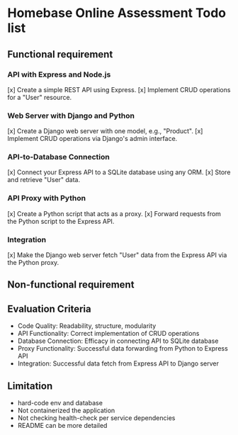 # Homebase Online Assessment Todo list

## Functional requirement

### API with Express and Node.js

[x] Create a simple REST API using Express.
[x] Implement CRUD operations for a "User" resource.

### Web Server with Django and Python

[x] Create a Django web server with one model, e.g., "Product".
[x] Implement CRUD operations via Django's admin interface.

### API-to-Database Connection

[x] Connect your Express API to a SQLite database using any ORM.
[x] Store and retrieve "User" data.

### API Proxy with Python

[x] Create a Python script that acts as a proxy.
[x] Forward requests from the Python script to the Express API.

### Integration

[x] Make the Django web server fetch "User" data from the Express API via the Python proxy.

## Non-functional requirement

## Evaluation Criteria

- Code Quality: Readability, structure, modularity
- API Functionality: Correct implementation of CRUD operations
- Database Connection: Efficacy in connecting API to SQLite database
- Proxy Functionality: Successful data forwarding from Python to Express API
- Integration: Successful data fetch from Express API to Django server

## Limitation
- hard-code env and database
- Not containerized the application
- Not checking health-check per service dependencies
- README can be more detailed